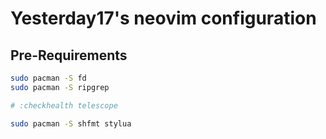 # Yesterday17's neovim configuration

## Pre-Requirements

```bash
sudo pacman -S fd
sudo pacman -S ripgrep

# :checkhealth telescope

sudo pacman -S shfmt stylua
```
